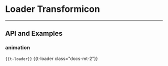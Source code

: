 # Loader Transformicon
---
## API and Examples

### animation
`{{t-loader}}` {{t-loader class="docs-mt-2"}}
